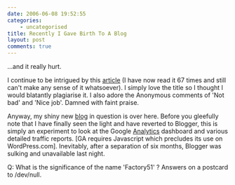 ```yaml
---
date: 2006-06-08 19:52:55
categories:
    - uncategorised
title: Recently I Gave Birth To A Blog
layout: post
comments: true
---
```

...and it really hurt.

I continue to be intrigued by this
[article](http://hersheysiniceincream.blogspot.com/2006/06/recently-i-give-rise-to-website.html)
(I have now read it 67 times and still can't make any sense of it
whatsoever). I simply love the title so I thought I would blatantly
plagiarise it. I also adore the Anonymous comments of 'Not bad' and
'Nice job'. Damned with faint praise.

Anyway, my shiny new [blog](http://factory51.blogspot.com/) in question
is over here. Before you gleefully note that I have finally seen the
light and have reverted to Blogger, this is simply an experiment to look
at the Google [Analytics](http://www.google.com/analytics/) dashboard
and various detailed traffic reports. [GA requires Javascript which
precludes its use on WordPress.com]. Inevitably, after a separation of
six months, Blogger was sulking and unavailable last night.

Q: What is the significance of the name 'Factory51' ? Answers on a
postcard to /dev/null.
